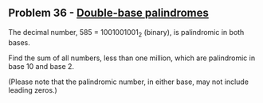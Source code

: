 ## Problem 36 - [Double-base palindromes](https://projecteuler.net/problem=36)

The decimal number, 585 = 1001001001<sub>2</sub> (binary), is palindromic in both bases.

Find the sum of all numbers, less than one million, which are palindromic in base 10 and base 2.

(Please note that the palindromic number, in either base, may not include leading zeros.)
